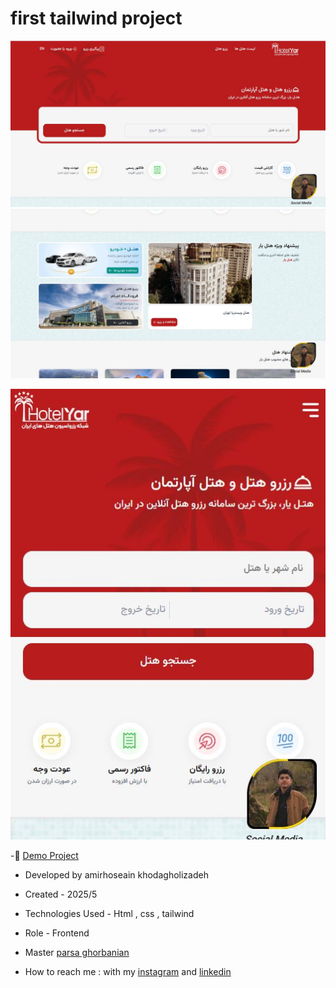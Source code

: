 # first tailwind project 

![viewfinal](https://github.com/amirhoseain-khodagholizadeh-web/first-tailwind-website/blob/main/img/Capture.JPG)
![viewfinal](https://github.com/amirhoseain-khodagholizadeh-web/first-tailwind-website/blob/main/img/Capture2.JPG)

![viewfinal](https://github.com/amirhoseain-khodagholizadeh-web/first-tailwind-website/blob/main/img/Capture3.JPG)

-🔗 [Demo Project](https://amirhoseain-khodagholizadeh-web.github.io/hamrah-mechanic-website/)

- Developed by amirhoseain khodagholizadeh

- Created - 2025/5

- Technologies Used - Html , css , tailwind

- Role - Frontend

- Master [parsa ghorbanian](https://github.com/parsaGhorbanian)

- How to reach me : with my [instagram](https://instagram.com/amirhoseain_kh.dev) and [linkedin](https://www.linkedin.com/in/amirhoseain-khodagholizadeh-web/)
